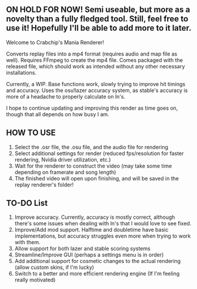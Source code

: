 ## ON HOLD FOR NOW! Semi useable, but more as a novelty than a fully fledged tool. Still, feel free to use it! Hopefully I'll be able to add more to it later.

Welcome to Crabchip's Mania Renderer!

Converts replay files into a mp4 format (requires audio and map file as well).
Requires FFmpeg to create the mp4 file. Comes packaged with the released file, which should work as intended without any other necessary installations.

Currently, a WIP. Base functions work, slowly trying to improve hit timings and accuracy.
Uses the osu!lazer accuracy system, as stable's accuracy is more of a headache to properly calculate on ln's.

I hope to continue updating and improving this render as time goes on, though that all depends on how busy I am.

## HOW TO USE
1. Select the .osr file, the .osu file, and the audio file for rendering
2. Select additional settings for render (reduced fps/resolution for faster rendering, Nvidia driver utilization, etc.)
3. Wait for the renderer to construct the video (may take some time depending on framerate and song length)
4. The finished video will open upon finishing, and will be saved in the replay renderer's folder!

## TO-DO List
1. Improve accuracy. Currently, accuracy is mostly correct, although there's some issues when dealing with ln's that I would love to see fixed.
2. Improve/Add mod support. Halftime and doubletime have basic implementations, but accuracy struggles even more when trying to work with them.
3. Allow support for both lazer and stable scoring systems
4. Streamline/Improve GUI (perhaps a settings menu is in order)
5. Add additional support for cosmetic changes to the actual rendering (allow custom skins, if I'm lucky)
6. Switch to a better and more efficient rendering engine (If I'm feeling really motivated)

